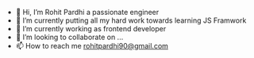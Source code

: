 - 👋 Hi, I’m Rohit Pardhi  a passionate engineer
- 👀 I’m currently putting all my hard work towards learning JS Framwork
- 🌱 I’m currently working as frontend developer 
- 💞️ I’m looking to collaborate on ...
- 📫 How to reach me rohitpardhi90@gmail.com

<!---
rohitpardhi1998/rohitpardhi1998 is a ✨ special ✨ repository because its `README.md` (this file) appears on your GitHub profile.
You can click the Preview link to take a look at your changes.
--->
